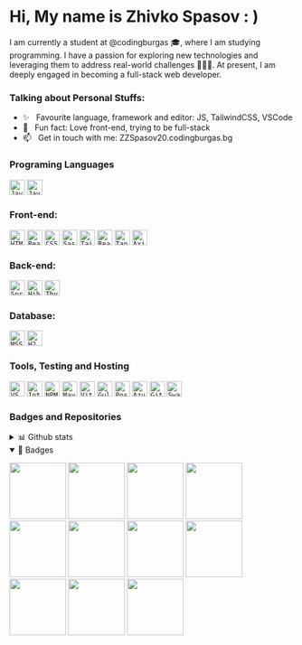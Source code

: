 <h1 align = "left">Hi, My name is Zhivko Spasov : )</h1>
I am currently a student at <a style = "text-decoration: none;"  href="https://github.com/codingburgas">@codingburgas</a> 🎓, where I am studying programming. I have a passion for exploring new technologies and leveraging them to address real-world challenges 👨🏻‍💻. At present, I am deeply engaged in becoming a full-stack web developer. 

### Talking about Personal Stuffs:
- ✨ &nbsp; Favourite language, framework and editor: JS, TailwindCSS, VSCode
- 🙂 &nbsp; Fun fact: Love front-end, trying to be full-stack
- 📫 &nbsp; Get in touch with me: ZZSpasov20.codingburgas.bg

### Programing Languages
<code><img height="27" src="https://img.shields.io/badge/javascript-%23323330.svg?style=for-the-badge&logo=javascript&logoColor=%23F7DF1E" alt="Javascipt"></code>
<code><img height="27" src="https://img.shields.io/badge/java-%23ED8B00.svg?style=for-the-badge&logo=openjdk&logoColor=white" alt="Java"></code>



### Front-end:
<code><img height="27" src="https://img.shields.io/badge/html5-%23E34F26.svg?style=for-the-badge&logo=html5&logoColor=white" alt="HTML"></code>
<code><img height="27" src="https://img.shields.io/badge/react-%2320232a.svg?style=for-the-badge&logo=react&logoColor=%2361DAFB" alt="React"></code>
<code><img height="27" src="https://img.shields.io/badge/css3-%231572B6.svg?style=for-the-badge&logo=css3&logoColor=white" alt="CSS"></code>
<code><img height="27" src="https://img.shields.io/badge/SASS-hotpink.svg?style=for-the-badge&logo=SASS&logoColor=white" alt="Sass"></code>
<code><img height="27" src="https://img.shields.io/badge/tailwindcss-%2338B2AC.svg?style=for-the-badge&logo=tailwind-css&logoColor=white" alt="Tailwind"></code>
<code><img height="27" src="https://img.shields.io/badge/React_Router-CA4245?style=for-the-badge&logo=react-router&logoColor=white" alt="React router"></code>
<code><img height="27" src="https://github.com/user-attachments/assets/e3c1e76b-107f-4c95-bfd2-44ea149c8cf0" alt="Tanstack(react query)"></code>
<code><img height="27" src="https://github.com/user-attachments/assets/0b60fdaa-de23-451f-86da-da85c8ac9c3c" alt="Axios"></code>


### Back-end:
<code><img height="27" src="https://img.shields.io/badge/spring-%236DB33F.svg?style=for-the-badge&logo=spring&logoColor=white" alt="Spring"></code>
<code><img height="27" src="https://img.shields.io/badge/Hibernate-59666C?style=for-the-badge&logo=Hibernate&logoColor=white" alt="Hibernate"></code>
<code><img height="27" src="https://img.shields.io/badge/Thymeleaf-%23005C0F.svg?style=for-the-badge&logo=Thymeleaf&logoColor=white" alt="Thymeleaf"></code>

### Database:
<code><img height="27" src="https://img.shields.io/badge/Microsoft%20SQL%20Server-CC2927?style=for-the-badge&logo=microsoft%20sql%20server&logoColor=white" alt="MSSQL"></code>
<code><img height="27" src="https://github.com/user-attachments/assets/2675e2f5-64d2-4b56-a81b-2990d0262ac0" alt="H2 database"></code>


### Tools, Testing and Hosting
<code><img height="27" src="https://img.shields.io/badge/Visual%20Studio%20Code-0078d7.svg?style=for-the-badge&logo=visual-studio-code&logoColor=white" alt="VS CODE"></code>
<code><img height="27" src="https://img.shields.io/badge/IntelliJIDEA-000000.svg?style=for-the-badge&logo=intellij-idea&logoColor=white" alt="Intellij idea"></code>
<code><img height="27" src="https://img.shields.io/badge/NPM-%23CB3837.svg?style=for-the-badge&logo=npm&logoColor=white" alt="NPM"></code>
<code><img height="27" src="https://img.shields.io/badge/Apache%20Maven-C71A36?style=for-the-badge&logo=Apache%20Maven&logoColor=white" alt="Maven"></code>
<code><img height="27" src="https://img.shields.io/badge/vite-%23646CFF.svg?style=for-the-badge&logo=vite&logoColor=white" alt="Vite"></code>
<code><img height="27" src="https://img.shields.io/badge/GULP-%23CF4647.svg?style=for-the-badge&logo=gulp&logoColor=white" alt="Gulp"></code>
<code><img height="27" src="https://img.shields.io/badge/Postman-FF6C37?style=for-the-badge&logo=postman&logoColor=white" alt="Postman"></code>
<code><img height="27" src="https://img.shields.io/badge/azure-%230072C6.svg?style=for-the-badge&logo=microsoftazure&logoColor=white" alt="Azure"></code>
<code><img height="27" src="https://img.shields.io/badge/git-%23F05033.svg?style=for-the-badge&logo=git&logoColor=white" alt="Git"></code>
<code><img height="27" src="https://img.shields.io/badge/-Swagger-%23Clojure?style=for-the-badge&logo=swagger&logoColor=white" alt="Swaggwer"></code>




### Badges and Repositories
<details>
  <summary>📊 Github stats</summary>
  <a href="https://git.io/streak-stats"><img src="https://github-readme-stats.vercel.app/api?username=zzspasov20&show_icons=true&theme=tokyonight"/></a>
  <br>
  <a href="https://git.io/streak-stats"><img src="https://github-readme-stats.vercel.app/api/top-langs/?username=zzspasov20&layout=compact&theme=tokyonight"/></a>
  
</details>
<details open>
<summary>🔰 Badges</summary>

<a href = "https://www.credly.com/badges/c012e9e0-73b3-49f6-92da-11cce37afcfa/public_url"><img src = "https://images.credly.com/size/340x340/images/86bff777-939c-42c5-9a09-44b9bf635eba/_ITS-Badges-Cloud-Comput.png" width = "100px" height = "100px"></a>
<a href = "https://www.credly.com/badges/4de67fb5-335a-42b0-86f3-c6a180ace4e5/public_url"><img src = "https://images.credly.com/size/340x340/images/267a8b92-df48-41f1-9473-a0dae752310e/ITS-Badges_Software-Development_1200px.png" width = "100px" height = "100px"></a>
<a href = "https://www.credly.com/badges/e21538fe-c43c-4586-b7bd-253de9a57f49/public_url"><img src = "https://images.credly.com/size/340x340/images/49a492cd-5f72-4c9d-aafa-06649e4853fb/MicrosoftTeams-image__5_.png" width = "100px" height = "100px"></a>
<a href = "https://www.credly.com/badges/488f41e1-05a4-40dc-8898-1539495f7de9/public_url"><img src = "https://images.credly.com/size/340x340/images/2210b6fe-0eda-415a-8aba-6c1400566728/ITS-Badges_Java_1200px.png" width = "100px" height = "100px"></a>
<a href = "https://www.credly.com/badges/96328348-1eb4-4c6f-9b14-65f504cfce4f/public_url"><img src = "https://images.credly.com/size/340x340/images/af8c6b4e-fc31-47c4-8dcb-eb7a2065dc5b/I2CS__1_.png" width = "100px" height = "100px"></a>
<a href = "https://www.credly.com/badges/2d46dcdb-fe3c-41e0-82e3-63913f4eeef0/public_url"><img src = "https://images.credly.com/size/340x340/images/b1395248-483c-48cd-b40d-7fe93837c37d/image.png" width = "100px" height = "100px"></a>
<a href = "https://www.credly.com/badges/827474e6-518c-44c3-9639-f14021d7c3ab/public_url"><img src = "https://images.credly.com/size/340x340/images/04e8034c-81f5-4f7f-ab23-e8b428c31ce9/ITE.png" width = "100px" height = "100px"></a>
<a href = "https://www.credly.com/badges/ef55531d-5452-4464-964f-242882434fe2/public_url"><img src = "https://images.credly.com/size/340x340/images/d0790dc7-5127-4262-a492-1b60030b0114/MOS_Excel.png" width = "100px" height = "100px"></a>
<a href = "https://www.credly.com/badges/63ec9df7-e135-47b7-a82a-3b701fff2a46/public_url"><img src = "https://images.credly.com/size/340x340/images/ef99b79e-fd54-4eb5-b2a4-bf17e92a4837/ITS-Badges_JavaScript_1200px.png" width = "100px" height = "100px"></a>
<a href = "https://www.credly.com/badges/8fbee751-c736-452e-8a03-44b0745f6822/public_url"><img src = "https://images.credly.com/size/340x340/images/241488f4-9110-41aa-804e-51a8f8ba430d/MTA-Introduction_to_Programming_Using_HTML_and_CSS-600x600.png" width = "100px" height = "100px"></a>
<a href = "https://www.credly.com/badges/4f422709-7876-4c9f-b702-d2d0417627b7/public_url"><img src = "https://images.credly.com/size/340x340/images/fd092703-61db-4e9f-9c7c-2211d44ca87d/MOS_Word.png" width = "100px" height = "100px"></a>
</details>


